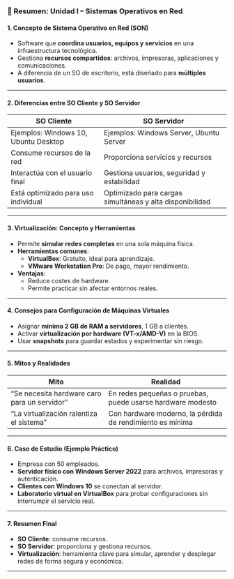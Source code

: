 ### **📘 Resumen: Unidad I – Sistemas Operativos en Red**

#### **1. Concepto de Sistema Operativo en Red (SON)**
- Software que **coordina usuarios, equipos y servicios** en una infraestructura tecnológica.
- Gestiona **recursos compartidos**: archivos, impresoras, aplicaciones y comunicaciones.
- A diferencia de un SO de escritorio, está diseñado para **múltiples usuarios**.

---

#### **2. Diferencias entre SO Cliente y SO Servidor**

| **SO Cliente** | **SO Servidor** |
|----------------|------------------|
| Ejemplos: Windows 10, Ubuntu Desktop | Ejemplos: Windows Server, Ubuntu Server |
| Consume recursos de la red | Proporciona servicios y recursos |
| Interactúa con el usuario final | Gestiona usuarios, seguridad y estabilidad |
| Está optimizado para uso individual | Optimizado para cargas simultáneas y alta disponibilidad |

---

#### **3. Virtualización: Concepto y Herramientas**
- Permite **simular redes completas** en una sola máquina física.
- **Herramientas comunes**:
  - **VirtualBox**: Gratuito, ideal para aprendizaje.
  - **VMware Workstation Pro**: De pago, mayor rendimiento.
- **Ventajas**:
  - Reduce costes de hardware.
  - Permite practicar sin afectar entornos reales.

---

#### **4. Consejos para Configuración de Máquinas Virtuales**
- Asignar **mínimo 2 GB de RAM a servidores**, 1 GB a clientes.
- Activar **virtualización por hardware (VT-x/AMD-V)** en la BIOS.
- Usar **snapshots** para guardar estados y experimentar sin riesgo.

---

#### **5. Mitos y Realidades**

| Mito | Realidad |
|------|----------|
| “Se necesita hardware caro para un servidor” | En redes pequeñas o pruebas, puede usarse hardware modesto |
| “La virtualización ralentiza el sistema” | Con hardware moderno, la pérdida de rendimiento es mínima |

---

#### **6. Caso de Estudio (Ejemplo Práctico)**
- Empresa con 50 empleados.
- **Servidor físico con Windows Server 2022** para archivos, impresoras y autenticación.
- **Clientes con Windows 10** se conectan al servidor.
- **Laboratorio virtual en VirtualBox** para probar configuraciones sin interrumpir el servicio real.

---

#### **7. Resumen Final**
- **SO Cliente**: consume recursos.
- **SO Servidor**: proporciona y gestiona recursos.
- **Virtualización**: herramienta clave para simular, aprender y desplegar redes de forma segura y económica.

---
